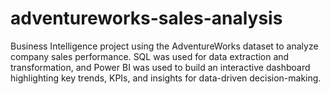 # adventureworks-sales-analysis
Business Intelligence project using the AdventureWorks dataset to analyze company sales performance. SQL was used for data extraction and transformation, and Power BI was used to build an interactive dashboard highlighting key trends, KPIs, and insights for data-driven decision-making.
